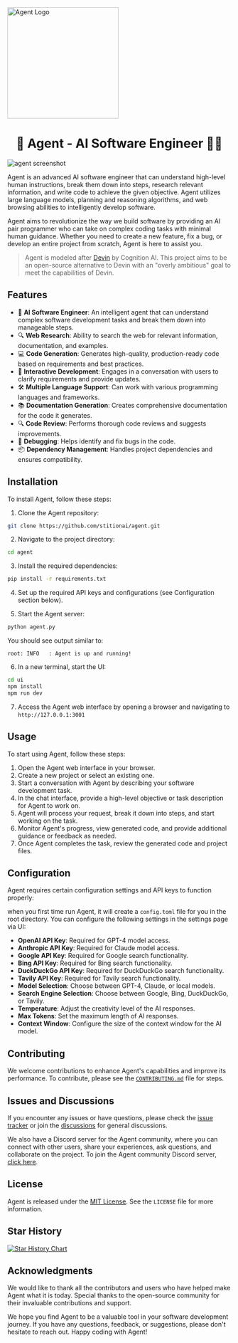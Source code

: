 <img src=".assets/agent-avatar.png" alt="Agent Logo" width="250">

<h1 align="center">🚀 Agent - AI Software Engineer 👩‍💻</h1>

![agent screenshot](.assets/agent-screenshot.png)

Agent is an advanced AI software engineer that can understand high-level human instructions, break them down into steps, research relevant information, and write code to achieve the given objective. Agent utilizes large language models, planning and reasoning algorithms, and web browsing abilities to intelligently develop software.

Agent aims to revolutionize the way we build software by providing an AI pair programmer who can take on complex coding tasks with minimal human guidance. Whether you need to create a new feature, fix a bug, or develop an entire project from scratch, Agent is here to assist you.

> Agent is modeled after [Devin](https://www.cognition-labs.com/introducing-devin) by Cognition AI. This project aims to be an open-source alternative to Devin with an "overly ambitious" goal to meet the capabilities of Devin.

## Features

- 🤖 **AI Software Engineer**: An intelligent agent that can understand complex software development tasks and break them down into manageable steps.
- 🔍 **Web Research**: Ability to search the web for relevant information, documentation, and examples.
- 💻 **Code Generation**: Generates high-quality, production-ready code based on requirements and best practices.
- 🔄 **Interactive Development**: Engages in a conversation with users to clarify requirements and provide updates.
- 🛠️ **Multiple Language Support**: Can work with various programming languages and frameworks.
- 📚 **Documentation Generation**: Creates comprehensive documentation for the code it generates.
- 🔍 **Code Review**: Performs thorough code reviews and suggests improvements.
- 🐛 **Debugging**: Helps identify and fix bugs in the code.
- 📦 **Dependency Management**: Handles project dependencies and ensures compatibility.

## Installation

To install Agent, follow these steps:

1. Clone the Agent repository:
```bash
git clone https://github.com/stitionai/agent.git
```

2. Navigate to the project directory:
```bash
cd agent
```

3. Install the required dependencies:
```bash
pip install -r requirements.txt
```

4. Set up the required API keys and configurations (see Configuration section below).

5. Start the Agent server:
```bash
python agent.py
```

You should see output similar to:
```
root: INFO   : Agent is up and running!
```

6. In a new terminal, start the UI:
```bash
cd ui
npm install
npm run dev
```

7. Access the Agent web interface by opening a browser and navigating to `http://127.0.0.1:3001`

## Usage

To start using Agent, follow these steps:

1. Open the Agent web interface in your browser.
2. Create a new project or select an existing one.
3. Start a conversation with Agent by describing your software development task.
4. In the chat interface, provide a high-level objective or task description for Agent to work on.
5. Agent will process your request, break it down into steps, and start working on the task.
6. Monitor Agent's progress, view generated code, and provide additional guidance or feedback as needed.
7. Once Agent completes the task, review the generated code and project files.

## Configuration

Agent requires certain configuration settings and API keys to function properly:

when you first time run Agent, it will create a `config.toml` file for you in the root directory. You can configure the following settings in the settings page via UI:

- **OpenAI API Key**: Required for GPT-4 model access.
- **Anthropic API Key**: Required for Claude model access.
- **Google API Key**: Required for Google search functionality.
- **Bing API Key**: Required for Bing search functionality.
- **DuckDuckGo API Key**: Required for DuckDuckGo search functionality.
- **Tavily API Key**: Required for Tavily search functionality.
- **Model Selection**: Choose between GPT-4, Claude, or local models.
- **Search Engine Selection**: Choose between Google, Bing, DuckDuckGo, or Tavily.
- **Temperature**: Adjust the creativity level of the AI responses.
- **Max Tokens**: Set the maximum length of AI responses.
- **Context Window**: Configure the size of the context window for the AI model.

## Contributing

We welcome contributions to enhance Agent's capabilities and improve its performance. To contribute, please see the [`CONTRIBUTING.md`](CONTRIBUTING.md) file for steps.

## Issues and Discussions

If you encounter any issues or have questions, please check the [issue tracker](https://github.com/stitionai/agent/issues) or join the [discussions](https://github.com/stitionai/agent/discussions) for general discussions.

We also have a Discord server for the Agent community, where you can connect with other users, share your experiences, ask questions, and collaborate on the project. To join the Agent community Discord server, [click here](https://discord.gg/CYRp43878y).

## License

Agent is released under the [MIT License](https://opensource.org/licenses/MIT). See the `LICENSE` file for more information.

## Star History

<a href="https://star-history.com/#stitionai/agent&Date">
  <picture>
    <source media="(prefers-color-scheme: dark)" srcset="https://api.star-history.com/svg?repos=stitionai/agent&type=Date&theme=dark" />
    <source media="(prefers-color-scheme: light)" srcset="https://api.star-history.com/svg?repos=stitionai/agent&type=Date" />
    <img alt="Star History Chart" src="https://api.star-history.com/svg?repos=stitionai/agent&type=Date" />
  </picture>
</a>

## Acknowledgments

We would like to thank all the contributors and users who have helped make Agent what it is today. Special thanks to the open-source community for their invaluable contributions and support.

We hope you find Agent to be a valuable tool in your software development journey. If you have any questions, feedback, or suggestions, please don't hesitate to reach out. Happy coding with Agent!
